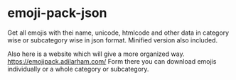 # emoji-pack-json
Get all emojis with thei name, unicode, htmlcode and other data in category wise or subcategory wise in json format. Minified version also included.

Also here is a website which will give a more organized way.
https://emojipack.adilarham.com/
Form there you can download emojis individually or a whole category or subcategory.
